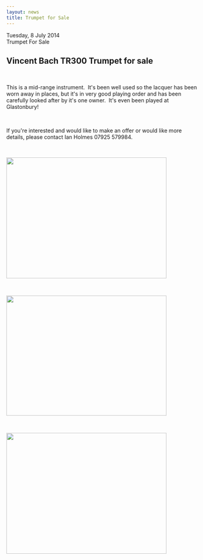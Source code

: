 ```yaml
---
layout: news
title: Trumpet for Sale
---
```


<div class="news-item-created">Tuesday, 8 July 2014</div>
<div class="news-item-title">Trumpet For Sale</div>
<div class="news-item-content"><h2>Vincent Bach TR300 Trumpet for sale</h2>
<p>&nbsp;</p>
<p>This is a mid-range instrument.&nbsp; It's been well used so the lacquer has been worn away in places, but it's in very good playing order and has been carefully looked after by it's one owner.&nbsp; It's even been played at Glastonbury!</p>
<p>&nbsp;</p>
<p>If you're interested and would like to make an offer or would like more details, please contact Ian Holmes 07925 579984.</p>
<p>&nbsp;</p>
<p><img src="{{ '/files/srms/Ians Trumpet 1.jpg' | prepend: site.github.url }}" border="0" width="420" height="316" /></p>
<p>&nbsp;</p>
<p><img src="{{ '/files/srms/Ians Trumpet 2.jpg' | prepend: site.github.url }}" border="0" width="420" height="314" /></p>
<p>&nbsp;</p>
<p><img src="{{ '/files/srms/Ians Trumpet 3.jpg' | prepend: site.github.url }}" border="0" width="420" height="316" /></p></div>

